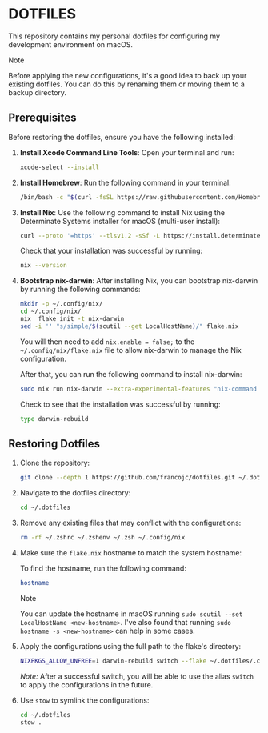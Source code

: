 # DOTFILES

This repository contains my personal dotfiles for configuring my development environment on macOS.

> [!NOTE]
> Before applying the new configurations, it's a good idea to back up your existing dotfiles. You can do this by renaming them or moving them to a backup directory.

## Prerequisites

Before restoring the dotfiles, ensure you have the following installed:

1. **Install Xcode Command Line Tools**:
   Open your terminal and run:

   ```bash
   xcode-select --install
   ```

2. **Install Homebrew**:
   Run the following command in your terminal:

   ```bash
   /bin/bash -c "$(curl -fsSL https://raw.githubusercontent.com/Homebrew/install/HEAD/install.sh)"
   ```

3. **Install Nix**:
   Use the following command to install Nix using the Determinate Systems installer for macOS (multi-user install):

   ```bash
   curl --proto '=https' --tlsv1.2 -sSf -L https://install.determinate.systems/nix | sh -s -- install
   ```
   Check that your installation was successful by running:

   ```bash
   nix --version
   ```

4. **Bootstrap nix-darwin**:
   After installing Nix, you can bootstrap nix-darwin by running the following commands:

   ```bash
   mkdir -p ~/.config/nix/
   cd ~/.config/nix/
   nix  flake init -t nix-darwin
   sed -i '' "s/simple/$(scutil --get LocalHostName)/" flake.nix
   ```

   You will then need to add `nix.enable = false;` to the `~/.config/nix/flake.nix` file to allow nix-darwin to manage the Nix configuration.

   After that, you can run the following command to install nix-darwin:

   ```bash
   sudo nix run nix-darwin --extra-experimental-features "nix-command flakes" -- switch --flake ~/.config/nix
   ```

   Check to see that the installation was successful by running:

   ```bash
   type darwin-rebuild
   ```

## Restoring Dotfiles

1. Clone the repository:

   ```bash
   git clone --depth 1 https://github.com/francojc/dotfiles.git ~/.dotfiles
   ```

2. Navigate to the dotfiles directory:

   ```bash
   cd ~/.dotfiles
   ```

3. Remove any existing files that may conflict with the configurations:

   ```bash
   rm -rf ~/.zshrc ~/.zshenv ~/.zsh ~/.config/nix
   ```

4. Make sure the `flake.nix` hostname to match the system hostname:

   To find the hostname, run the following command:

   ```bash
   hostname
   ```

   > [!NOTE]
   > You can update the hostname in macOS running `sudo scutil --set LocalHostName <new-hostname>`. I've also found that running `sudo hostname -s <new-hostname>` can help in some cases. 

5. Apply the configurations using the full path to the flake's directory:

   <!-- WARN: the NIXPKGS_ALLOW_UNFREE=1 is a temporary workaround to allow the installation of unfree packages. -->

   ```bash
   NIXPKGS_ALLOW_UNFREE=1 darwin-rebuild switch --flake ~/.dotfiles/.config/nix/#<yourhostname> --impure
   ```

   _Note:_ After a successful switch, you will be able to use the alias `switch` to apply the configurations in the future.

5. Use `stow` to symlink the configurations:

   ```bash
   cd ~/.dotfiles
   stow .
   ```
